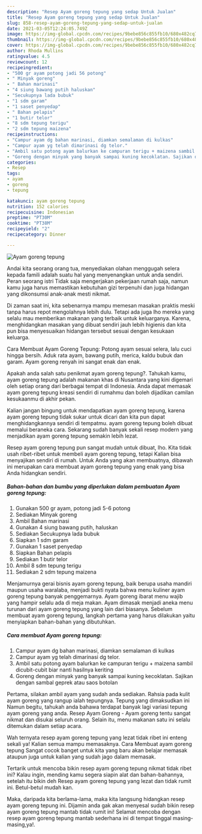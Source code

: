 ```yaml
---
description: "Resep Ayam goreng tepung yang sedap Untuk Jualan"
title: "Resep Ayam goreng tepung yang sedap Untuk Jualan"
slug: 858-resep-ayam-goreng-tepung-yang-sedap-untuk-jualan
date: 2021-03-05T12:24:05.749Z
image: https://img-global.cpcdn.com/recipes/9bebe856c855fb10/680x482cq70/ayam-goreng-tepung-foto-resep-utama.jpg
thumbnail: https://img-global.cpcdn.com/recipes/9bebe856c855fb10/680x482cq70/ayam-goreng-tepung-foto-resep-utama.jpg
cover: https://img-global.cpcdn.com/recipes/9bebe856c855fb10/680x482cq70/ayam-goreng-tepung-foto-resep-utama.jpg
author: Rhoda Mullins
ratingvalue: 4.5
reviewcount: 12
recipeingredient:
- "500 gr ayam potong jadi 56 potong"
- " Minyak goreng"
- " Bahan marinasi"
- "4 siung bawang putih haluskan"
- "Secukupnya lada bubuk"
- "1 sdm garam"
- "1 saset penyedap"
- " Bahan pelapis"
- "1 butir telor"
- "8 sdm tepung terigu"
- "2 sdm tepung maizena"
recipeinstructions:
- "Campur ayam dg bahan marinasi, diamkan semalaman di kulkas"
- "Campur ayam yg telah dimarinasi dg telor."
- "Ambil satu potong ayam balurkan ke campuran terigu + maizena sambil dicubit-cubit biar nanti hasilnya keriting"
- "Goreng dengan minyak yang banyak sampai kuning kecoklatan. Sajikan dengan sambal geprek atau saos botolan"
categories:
- Resep
tags:
- ayam
- goreng
- tepung

katakunci: ayam goreng tepung 
nutrition: 152 calories
recipecuisine: Indonesian
preptime: "PT30M"
cooktime: "PT38M"
recipeyield: "2"
recipecategory: Dinner

---
```



![Ayam goreng tepung](https://img-global.cpcdn.com/recipes/9bebe856c855fb10/680x482cq70/ayam-goreng-tepung-foto-resep-utama.jpg)

Andai kita seorang orang tua, menyediakan olahan menggugah selera kepada famili adalah suatu hal yang menyenangkan untuk anda sendiri. Peran seorang istri Tidak saja mengerjakan pekerjaan rumah saja, namun kamu juga harus memastikan kebutuhan gizi terpenuhi dan juga hidangan yang dikonsumsi anak-anak mesti nikmat.

Di zaman  saat ini, kita sebenarnya mampu memesan masakan praktis meski tanpa harus repot mengolahnya lebih dulu. Tetapi ada juga lho mereka yang selalu mau memberikan makanan yang terbaik untuk keluarganya. Karena, menghidangkan masakan yang dibuat sendiri jauh lebih higienis dan kita pun bisa menyesuaikan hidangan tersebut sesuai dengan kesukaan keluarga. 

Cara Membuat Ayam Goreng Tepung: Potong ayam sesuai selera, lalu cuci hingga bersih. Aduk rata ayam, bawang putih, merica, kaldu bubuk dan garam. Ayam goreng renyah ini sangat enak dan enak.

Apakah anda salah satu penikmat ayam goreng tepung?. Tahukah kamu, ayam goreng tepung adalah makanan khas di Nusantara yang kini digemari oleh setiap orang dari berbagai tempat di Indonesia. Anda dapat memasak ayam goreng tepung kreasi sendiri di rumahmu dan boleh dijadikan camilan kesukaanmu di akhir pekan.

Kalian jangan bingung untuk mendapatkan ayam goreng tepung, karena ayam goreng tepung tidak sukar untuk dicari dan kita pun dapat menghidangkannya sendiri di tempatmu. ayam goreng tepung boleh dibuat memalui beraneka cara. Sekarang sudah banyak sekali resep modern yang menjadikan ayam goreng tepung semakin lebih lezat.

Resep ayam goreng tepung pun sangat mudah untuk dibuat, lho. Kita tidak usah ribet-ribet untuk membeli ayam goreng tepung, tetapi Kalian bisa menyajikan sendiri di rumah. Untuk Anda yang akan membuatnya, dibawah ini merupakan cara membuat ayam goreng tepung yang enak yang bisa Anda hidangkan sendiri.

<!--inarticleads1-->

##### Bahan-bahan dan bumbu yang diperlukan dalam pembuatan Ayam goreng tepung:

1. Gunakan 500 gr ayam, potong jadi 5-6 potong
1. Sediakan  Minyak goreng
1. Ambil  Bahan marinasi
1. Gunakan 4 siung bawang putih, haluskan
1. Sediakan Secukupnya lada bubuk
1. Siapkan 1 sdm garam
1. Gunakan 1 saset penyedap
1. Siapkan  Bahan pelapis
1. Sediakan 1 butir telor
1. Ambil 8 sdm tepung terigu
1. Sediakan 2 sdm tepung maizena


Menjamurnya gerai bisnis ayam goreng tepung, baik berupa usaha mandiri maupun usaha waralaba, menjadi bukti nyata bahwa menu kuliner ayam goreng tepung banyak penggemarnya. Ayam goreng ibarat menu wajib yang hampir selalu ada di meja makan. Ayam dimasak menjadi aneka menu turunan dari ayam goreng tepung yang lain dari biasanya. Sebelum membuat ayam goreng tepung, langkah pertama yang harus dilakukan yaitu menyiapkan bahan-bahan yang dibutuhkan. 

<!--inarticleads2-->

##### Cara membuat Ayam goreng tepung:

1. Campur ayam dg bahan marinasi, diamkan semalaman di kulkas
1. Campur ayam yg telah dimarinasi dg telor.
1. Ambil satu potong ayam balurkan ke campuran terigu + maizena sambil dicubit-cubit biar nanti hasilnya keriting
1. Goreng dengan minyak yang banyak sampai kuning kecoklatan. Sajikan dengan sambal geprek atau saos botolan


Pertama, silakan ambil ayam yang sudah anda sediakan. Rahsia pada kulit ayam goreng yang rangup ialah tepungnya. Tepung yang dimaksudkan ini Namun begitu, tahukah anda bahawa terdapat banyak lagi variasi tepung ayam goreng yang anda. Resep Ayam Goreng - Ayam goreng tentu sangat nikmat dan disukai seluruh orang. Selain itu, menu makanan satu ini selalu ditemukan dalam setiap acara. 

Wah ternyata resep ayam goreng tepung yang lezat tidak ribet ini enteng sekali ya! Kalian semua mampu memasaknya. Cara Membuat ayam goreng tepung Sangat cocok banget untuk kita yang baru akan belajar memasak ataupun juga untuk kalian yang sudah jago dalam memasak.

Tertarik untuk mencoba bikin resep ayam goreng tepung nikmat tidak ribet ini? Kalau ingin, mending kamu segera siapin alat dan bahan-bahannya, setelah itu bikin deh Resep ayam goreng tepung yang lezat dan tidak rumit ini. Betul-betul mudah kan. 

Maka, daripada kita berlama-lama, maka kita langsung hidangkan resep ayam goreng tepung ini. Dijamin anda gak akan menyesal sudah bikin resep ayam goreng tepung mantab tidak rumit ini! Selamat mencoba dengan resep ayam goreng tepung mantab sederhana ini di tempat tinggal masing-masing,ya!.


